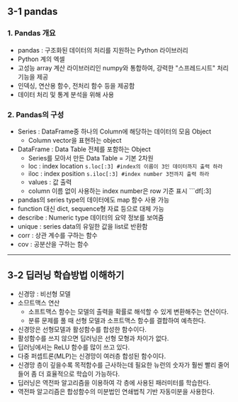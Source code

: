 ## 3-1 pandas

### 1. Pandas 개요
- pandas : 구조화된 데이터의 처리를 지원하는 Python 라이브러리
- Python 계의 엑셀
- 고성능 array 계산 라이브러리인 numpy와 통합하여, 강력한 "스프레드시트" 처리 기능을 제공
- 인덱싱, 연산용 함수, 전처리 함수 등을 제공함
- 데이터 처리 및 통계 분석을 위해 사용


### 2. Pandas의 구성
- Series : DataFrame중 하나의 Column에 해당하는 데이터의 모음 Object
  - Column vector을 표현하는 object
- DataFrame : Data Table 전체를 포함하는 Object
  - Series를 모아서 만든 Data Table = 기본 2차원
  - loc : index location ```s.loc[:3] #index의 이름이 3인 데이터까지 출력 하라```
  - iloc : index position ```s.iloc[:3] #index number 3전까지 출력 하라```
  - values : 값 출력
  - column 이름 없이 사용하는 index number은 row 기준 표시 ```df[:3]
- pandas의 series type의 데이터에도 map 함수 사용 가능
- function 대신 dict, sequence형 자료 등으로 대체 가능
- describe : Numeric type 데이터의 요약 정보를 보여줌
- unique : series data의 유일한 값을 list로 반환함
- corr : 상관 계수를 구하는 함수
- cov : 공분산을 구하는 함수

---

## 3-2 딥러닝 학습방법 이해하기
- 신경망 : 비선형 모델
- 소므트맥스 연산 
  - 소프트맥스 함수는 모델의 출력을 확률로 해석할 수 있게 변환해주는 연산이다.
  - 분류 문제를 풀 때 선형 모델과 소프트맥스 함수를 결합하여 예측한다.
- 신경망은 선형모델과 활성함수를 합성한 함수이다.
- 활성함수를 쓰지 않으면 딥러닝은 선형 모형과 차이가 없다.
- 딥러닝에서는 ReLU 함수를 많이 쓰고 있다.
- 다중 퍼셉트론(MLP)는 신경망이 여러층 합성된 함수이다.
- 신경망 층이 깊을수록 목적함수를 근사하는데 필요한 뉴런의 숫자가 훨씬 빨리 줄어들어 좀 더 효율적으로 학습이 가능하다.
- 딥러닝은 역전파 알고리즘을 이용하여 각 층에 사용된 패러미터를 학습한다.
- 역전파 알고리즘은 합성함수의 미분법인 연쇄법칙 기반 자동미분을 사용한다.
